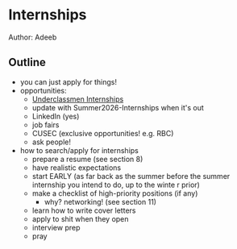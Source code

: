 # Internships

Author: Adeeb

## Outline

- you can just apply for things!
- opportunities:
  - [Underclassmen Internships](https://github.com/codicate/underclassmen-internships)
  - update with Summer2026-Internships when it's out
  - LinkedIn (yes)
  - job fairs
  - CUSEC (exclusive opportunities! e.g. RBC)
  - ask people!
- how to search/apply for internships
  - prepare a resume (see section 8)
  - have realistic expectations
  - start EARLY (as far back as the summer before the summer internship you intend to do, up to the winte r prior)
  - make a checklist of high-priority positions (if any)
    - why? networking! (see section 11)
  - learn how to write cover letters
  - apply to shit when they open
  - interview prep
  - pray
